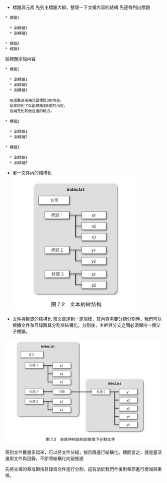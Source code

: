 * 標題與元素
先列出標題大綱，整理一下文檔內容的結構
先逐條列出標題

```
* 標題1

  * 副標題1
  * 副標題2
  
* 標題2
* 標題3
```

給標題添加內容

```
* 標題1
  
  * 副標題1
  * 副標題2
  * 副標題3
  
  在這裏逐漸補充副標題3的內容。
  如果想到了與副標題3無關的內容，
  就補充到其他合適的地方。

* 標題2

  * 副標題1
  * 副標題2
  
* 標題3

  * 副標題1
  * 副標題2
```

* 單一文件內的結構化
![文本的樹結構](/assets/文本的树结构.jpg)

* 文件與目錄的結構化
當文章達到一定規模，其內容需要分類分割時，我們可以根據文件和目錄將其分割並結構化。分割後，主幹與分支之間必須保持一個父子關聯。

![樹結構下的分割文件](/assets/树结构分割文件.jpg)

等到文件數量多起來，可以將文件分組，按目錄進行結構化。總而言之，就是靈活運用文件與目錄，不斷將結構化向前推進

先將文檔的章或節按目錄或文件進行分割，這有助於我們今後對章節進行增減與重排。
